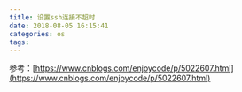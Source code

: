 ```yaml
---
title: 设置ssh连接不超时
date: 2018-08-05 16:15:41
categories: os
tags:
---
```


参考：[https://www.cnblogs.com/enjoycode/p/5022607.html](https://www.cnblogs.com/enjoycode/p/5022607.html)